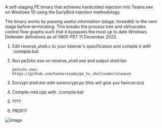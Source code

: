 A self-staging PE binary that achieves hardcoded injection into Teams.exe on Windows 10 using the EarlyBird injection methodology. 

The binary works by passing useful information (stage, threadId) to the next stage before terminating. This breaks the process tree and obfuscates control flow graphs such that it bypasses the most up to date Windows Defender definitions as of 0800 PST 11 December 2022.

1) Edit reverse_shell.c to your listener's specification and compile it with .\compile.bat.

2) Run pe2shc.exe on reverse_shell.exe and output shell.bin

      ```pe2schc.exe: https://github.com/hasherezade/pe_to_shellcode/releases```

3) Encrypt shell.bin with xorencrypt.py (this will give you favicon.ico)

4) Compile rotd.cpp with .\compile.bat

5) ????

6) PROFIT



![image](https://user-images.githubusercontent.com/22229087/206917058-ab89b94c-e751-47a8-a1db-9913e0fdfbfa.png)

